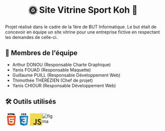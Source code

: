 # <p align="center">🌞 Site Vitrine Sport Koh 🌊</p>
  
Projet réalisé dans le cadre de la 1ère de BUT Informatique. Le but était de concevoir en équipe un site vitrine pour une entreprise fictive en respectant les demandes de celle-ci.

## 👨 Membres de l'équipe
- Arthur DONOU (Responsable Charte Graphique)
- Yanis FOUAD (Responsable Maquette)
- Guillaume PUILL (Responsable Développement Web)
- Thimothée THÉRÉZIEN (Chef de projet)
- Yanis CHIOUR (Responsable Développement Web)
        
## 🛠️ Outils utilisés
<p align="left" style="display: flex; align-items:center; flex-wrap: wrap;"> 
<img src="https://raw.githubusercontent.com/github/explore/80688e429a7d4ef2fca1e82350fe8e3517d3494d/topics/html/html.png" alt="html" width="40" height="40"/>
<img src="https://raw.githubusercontent.com/github/explore/80688e429a7d4ef2fca1e82350fe8e3517d3494d/topics/css/css.png" alt="css" width="40" height="40"/> 
<img src="https://raw.githubusercontent.com/github/explore/80688e429a7d4ef2fca1e82350fe8e3517d3494d/topics/javascript/javascript.png" alt="Js" width="40" height="40"/> 
<img src="https://upload.wikimedia.org/wikipedia/commons/3/33/Figma-logo.svg" alt="figma" width="40" height="40"/>  
